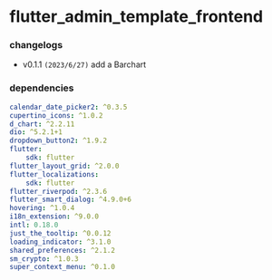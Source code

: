 # flutter_admin_template_frontend

### changelogs

* v0.1.1 `(2023/6/27)`  add a Barchart

### dependencies

```yaml
calendar_date_picker2: ^0.3.5
cupertino_icons: ^1.0.2
d_chart: ^2.2.11
dio: ^5.2.1+1
dropdown_button2: ^1.9.2
flutter:
    sdk: flutter
flutter_layout_grid: ^2.0.0
flutter_localizations:
    sdk: flutter
flutter_riverpod: ^2.3.6
flutter_smart_dialog: ^4.9.0+6
hovering: ^1.0.4
i18n_extension: ^9.0.0
intl: 0.18.0
just_the_tooltip: ^0.0.12
loading_indicator: ^3.1.0
shared_preferences: ^2.1.2
sm_crypto: ^1.0.3
super_context_menu: ^0.1.0
```


